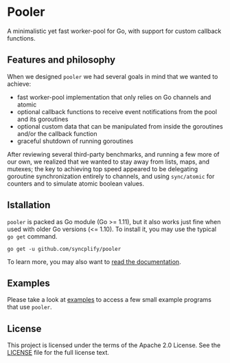 # Pooler

A minimalistic yet fast worker-pool for Go, with support for custom callback functions.

## Features and philosophy

When we designed `pooler` we had several goals in mind that we wanted to achieve:

- fast worker-pool implementation that only relies on Go channels and atomic
- optional callback functions to receive event notifications from the pool and its goroutines
- optional custom data that can be manipulated from inside the goroutines and/or the callback function
- graceful shutdown of running goroutines

After reviewing several third-party benchmarks, and running a few more of our own, we realized that we wanted to stay away from lists, maps, and mutexes; the key to achieving top speed appeared to be delegating goroutine synchronization entirely to channels, and using `sync/atomic` for counters and to simulate atomic boolean values.

## Istallation

`pooler` is packed as Go module (Go >= 1.11), but it also works just fine when used with older Go versions (<= 1.10). To install it, you may use the typical `go get` command.

```shell
go get -u github.com/syncplify/pooler
```

To learn more, you may also want to [read the documentation](https://pkg.go.dev/github.com/syncplify/pooler).

## Examples

Please take a look at [examples](https://github.com/syncplify/pooler/tree/master/examples) to access a few small example programs that use `pooler`.

## License

This project is licensed under the terms of the Apache 2.0 License. See the [LICENSE](https://github.com/syncplify/pooler/blob/master/LICENSE) file for the full license text.
